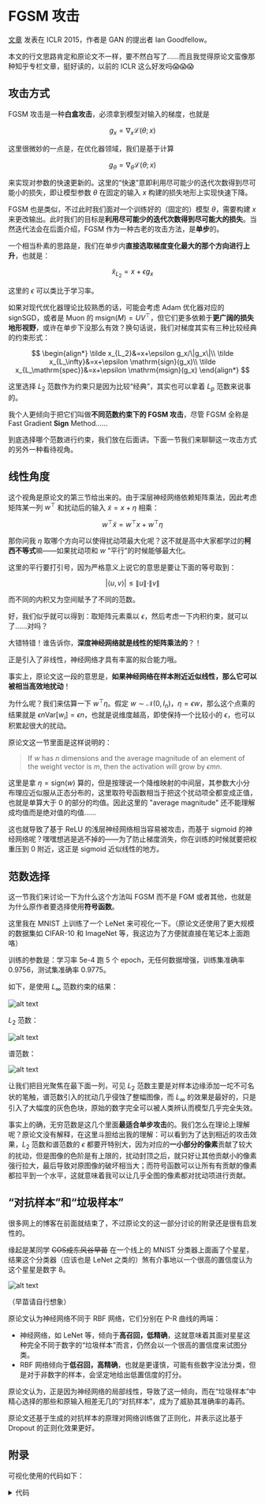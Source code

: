 # FGSM 攻击

[文章](https://arxiv.org/abs/1412.6572) 发表在 ICLR 2015，作者是 GAN 的提出者 Ian Goodfellow。

本文的行文思路肯定和原论文不一样，要不然白写了……而且我觉得原论文蛮像那种知乎专栏文章，挺好读的，以前的 ICLR 这么好发吗😱😱😱

## 攻击方式

FGSM 攻击是一种**白盒攻击**，必须拿到模型对输入的梯度，也就是

$$
g_x=\nabla_x \mathcal L(\theta;x)
$$

这里很微妙的一点是，在优化器领域，我们是基于计算

$$
g_\theta=\nabla_\theta \mathcal L(\theta;x)
$$

来实现对参数的快速更新的。这里的“快速”意即利用尽可能少的迭代次数得到尽可能小的损失，即让模型参数 $\theta$ 在固定的输入 $x$ 构建的损失地形上实现快速下降。

FGSM 也是类似，不过此时我们面对一个训练好的（固定的）模型 $\theta$，需要构建 $x$ 来更改输出。此时我们的目标是**利用尽可能少的迭代次数得到尽可能大的损失**。当然迭代法会在后面介绍，FGSM 作为一种古老的攻击方法，是**单步**的。

一个相当朴素的思路是，我们在单步内**直接选取梯度变化最大的那个方向进行上升**，也就是：

$$
\tilde x_{L_2}=x+\epsilon g_x
$$

这里的 $\epsilon$ 可以类比于学习率。

如果对现代优化器理论比较熟悉的话，可能会考虑 Adam 优化器对应的 signSGD，或者是 Muon 的 $\mathrm{msign}(M)=UV^\top$，但它们更多依赖于**更广阔的损失地形视野**，或许在单步下没那么有效？换句话说，我们对梯度其实有三种比较经典的约束形式：

$$
\begin{align*}
    \tilde x_{L_2}&=x+\epsilon g_x/\|g_x\|\\
    \tilde x_{L_\infty}&=x+\epsilon \mathrm{sign}(g_x)\\
    \tilde x_{L_\mathrm{spec}}&=x+\epsilon \mathrm{msign}(g_x)
\end{align*}
$$

这里选择 $L_2$ 范数作为约束只是因为比较“经典”，其实也可以拿着 $L_p$ 范数来说事的。

我个人更倾向于把它们叫做**不同范数约束下的 FGSM 攻击**，尽管 FGSM 全称是 Fast Gradient **Sign** Method……

到底选择哪个范数进行约束，我们放在后面讲。下面一节我们来聊聊这一攻击方式的另外一种看待视角。

## 线性角度

这个视角是原论文的第三节给出来的。由于深层神经网络依赖矩阵乘法，因此考虑矩阵某一列 $w^\top$ 和扰动后的输入 $\tilde x=x+\eta$ 相乘：

$$
w^\top\tilde x=w^\top x+w^\top\eta
$$

那你问我 $\eta$ 取哪个方向可以使得扰动项最大化呢？这不就是高中大家都学过的**柯西不等式**嘛——如果扰动项和 $w$ “平行”的时候能够最大化。

这里的平行要打引号，因为严格意义上说它的意思是要让下面的等号取到：

$$
|\langle u,v\rangle|\le\|u\|\cdot\|v\|
$$

而不同的内积又为空间赋予了不同的范数。

好，我们似乎就可以得到：取矩阵元素乘以 $\epsilon$，然后考虑一下内积约束，就可以了……对吗？

大错特错！谁告诉你，**深度神经网络就是线性的矩阵乘法的**？！

正是引入了非线性，神经网络才具有丰富的拟合能力哦。

事实上，原论文这一段的意思是，**如果神经网络在样本附近近似线性，那么它可以被相当高效地扰动**！

为什么呢？我们来估算一下 $w^\top\eta$。假定 $w\sim\mathcal{N}(0,I_n)$，$\eta=\epsilon w$，那么这个点乘的结果就是 $\epsilon n\mathrm{Var}[w_i]=\epsilon n$，也就是说维度越高，即使保持一个比较小的 $\epsilon$，也可以积累起很大的扰动。

原论文这一节里面是这样说明的：

> If $w$ has $n$ dimensions and the average magnitude of an element of the weight vector is $m$, then the activation will grow by $\epsilon mn$.

这里是拿 $\eta=\mathrm{sign}(w)$ 算的，但是按理说一个降维映射的中间层，其参数大小分布理应近似服从正态分布的，这里取符号函数相当于把这个扰动项全都变成正值，也就是单算大于 0 的部分的均值。因此这里的 "average magnitude" 还不能理解成均值而是绝对值的均值……

这也就导致了基于 ReLU 的浅层神经网络相当容易被攻击，而基于 sigmoid 的神经网络呢？嘿嘿想逃是逃不掉的——为了防止梯度消失，你在训练的时候就要把权重压到 0 附近，这正是 sigmoid 近似线性的地方。

## 范数选择

这一节我们来讨论一下为什么这个方法叫 FGSM 而不是 FGM 或者其他，也就是为什么原作者要选择使用**符号函数**。

这里我在 MNIST 上训练了一个 LeNet 来可视化一下。（原论文还使用了更大规模的数据集如 CIFAR-10 和 ImageNet 等，我这边为了方便就直接在笔记本上面跑咯）

训练的参数是：学习率 5e-4 跑 5 个 epoch，无任何数据增强，训练集准确率 0.9756，测试集准确率 0.9775。

如下，是使用 $L_\infty$ 范数约束的结果：

![alt text](image-3.png)

$L_2$ 范数：

![alt text](image-4.png)

谱范数：

![alt text](image-6.png)

让我们把目光聚焦在最下面一列，可见 $L_2$ 范数主要是对样本边缘添加一坨不可名状的笔触，谱范数引入的扰动几乎侵蚀了整幅图像，而 $L_\infty$ 的效果是最好的，只是引入了大幅度的灰色色块，原始的数字完全可以被人类辨认而模型几乎完全失效。

事实上的确，无穷范数是这几个里面**最适合单步攻击**的。我们怎么在理论上理解呢？原论文没有解释，在这里斗胆给出我的理解：可以看到为了达到相近的攻击效果，$L_2$ 范数和谱范数的 $\epsilon$ 都要开特别大，因为对应的**一小部分的像素**贡献了较大的扰动，但是图像的色阶是有上限的，扰动封顶之后，就只好让其他贡献小的像素强行拉大，最后导致对原图像的破坏相当大；而符号函数可以让所有有贡献的像素都拉平到一个水平，这就意味着我可以让几乎全图的像素都对扰动项进行贡献。

## “对抗样本”和“垃圾样本”

很多网上的博客在前面就结束了，不过原论文的这一部分讨论的附录还是很有启发性的。

缘起是某同学 ~~COS成东风谷早苗~~ 在一个线上的 MNIST 分类器上面画了个星星，结果这个分类器（应该也是 LeNet 之类的）煞有介事地以一个很高的置信度认为这个星星是数字 8。

![alt text](e30e2023449f742f2eb1a36b4ee0962f.jpg)

（早苗请自行想象）

原论文认为神经网络不同于 RBF 网络，它们分别在 P-R 曲线的两端：

- 神经网络，如 LeNet 等，倾向于**高召回，低精确**，这就意味着其面对星星这种完全不同于数字的“垃圾样本”而言，仍然会以一个很高的置信度来试图分类。
- RBF 网络倾向于**低召回，高精确**，也就是更谨慎，可能有些数字没法分类，但是对于非数字的样本，会坚定地给出低置信度的打分。

原论文认为，正是因为神经网络的局部线性，导致了这一倾向，而在“垃圾样本”中精心选择的那些和原输入相差无几的“对抗样本”，成为了威胁其准确率的毒药。

原论文还基于生成的对抗样本的原理对网络训练做了正则化，并表示这比基于 Dropout 的正则化效果更好。

## 附录

可视化使用的代码如下：

<details>

<summary> 代码 </summary>

```python
# -*- coding: utf-8 -*-
import time
import random
import numpy as np
import torch
import torch.nn as nn
import torch.nn.functional as F
from torchvision import datasets, transforms
from torch.utils.data import DataLoader
import matplotlib.pyplot as plt

# ========== Reproducibility ==========
def set_seed(seed=0):
    random.seed(seed)
    np.random.seed(seed)
    torch.manual_seed(seed)

set_seed(0)
device = torch.device("cpu")

# ========== Model: Small LeNet ==========
class LeNet(nn.Module):
    def __init__(self):
        super().__init__()
        self.conv1 = nn.Conv2d(1, 6, 5)     # 28 -> 24
        self.pool = nn.MaxPool2d(2, 2)      # 24 -> 12
        self.conv2 = nn.Conv2d(6, 16, 5)    # 12 -> 8
        # 8 -> 4 after pool
        self.fc1 = nn.Linear(16 * 4 * 4, 120)
        self.fc2 = nn.Linear(120, 84)
        self.fc3 = nn.Linear(84, 10)

    def forward(self, x):
        x = F.relu(self.conv1(x))
        x = self.pool(x)               # 12x12
        x = F.relu(self.conv2(x))
        x = self.pool(x)               # 4x4
        x = torch.flatten(x, 1)        # B x (16*4*4)
        x = F.relu(self.fc1(x))
        x = F.relu(self.fc2(x))
        x = self.fc3(x)                # logits
        return x

# ========== Data ==========
transform = transforms.ToTensor()  # pixels in [0,1]
train_set = datasets.MNIST(root="./data", train=True, download=True, transform=transform)
test_set  = datasets.MNIST(root="./data", train=False, download=True, transform=transform)
train_loader = DataLoader(train_set, batch_size=256, shuffle=True, num_workers=2, pin_memory=False)
test_loader  = DataLoader(test_set,  batch_size=256, shuffle=False, num_workers=2, pin_memory=False)

# ========== Train / Eval ==========
def train(model, loader, epochs=5, lr=5e-4):
    model.train()
    opt = torch.optim.Adam(model.parameters(), lr=lr)
    for ep in range(epochs):
        total, correct, loss_sum = 0, 0, 0.0
        for x, y in loader:
            x, y = x.to(device), y.to(device)
            logits = model(x)
            loss = F.cross_entropy(logits, y)
            opt.zero_grad()
            loss.backward()
            opt.step()
            loss_sum += loss.item() * x.size(0)
            pred = logits.argmax(dim=1)
            correct += (pred == y).sum().item()
            total += x.size(0)
        print(f"Epoch {ep+1}/{epochs} - loss={loss_sum/total:.4f} acc={correct/total:.4f}")

@torch.no_grad()
def eval_clean_acc(model, loader):
    model.eval()
    total, correct = 0, 0
    for x, y in loader:
        x, y = x.to(device), y.to(device)
        logits = model(x)
        pred = logits.argmax(dim=1)
        total += x.size(0)
        correct += (pred == y).sum().item()
    return correct / total

# ========== Gradient + FGSM directions ==========
def grad_wrt_x(model, x, y):
    model.eval()
    x = x.clone().detach().to(device)
    x.requires_grad_(True)
    with torch.enable_grad():  # 确保构建计算图
        logits = model(x)
        loss = F.cross_entropy(logits, y.to(device))
        model.zero_grad(set_to_none=True)
        loss.backward()
        g = x.grad.detach()
    return g, logits.detach()

def dir_linf(g):
    return g.sign()

def dir_l2(g, eps=1e-12):
    g_flat = g.view(g.size(0), -1)
    g_norm = g_flat.norm(p=2, dim=1).view(-1, 1, 1, 1)
    return g / (g_norm + eps)

def dir_spec(g):
    # per-sample SVD on 28x28
    B, C, H, W = g.shape
    assert (C, H, W) == (1, 28, 28), "This demo assumes MNIST 1x28x28"
    d = torch.zeros_like(g)
    for i in range(B):
        Gi = g[i, 0]
        U, S, Vh = torch.linalg.svd(Gi, full_matrices=False)
        d[i, 0] = U @ Vh
    return d

def get_direction(method, g):
    if method == "linf":
        return dir_linf(g)
    elif method == "l2":
        return dir_l2(g)
    elif method == "spec":
        return dir_spec(g)
    else:
        raise ValueError("Unknown method")

# ========== Attack evaluation over a loader for a list of eps ==========
@torch.no_grad()
def eval_attack_grid(model, loader, method, eps_list):
    """
    Returns dict with per-eps: acc, mean_maxprob, mean_trueprob, time_sec
    """
    model.eval()
    eps_list = list(eps_list)
    K = len(eps_list)
    total = 0
    correct = [0 for _ in range(K)]
    sum_maxprob = [0.0 for _ in range(K)]
    sum_trueprob = [0.0 for _ in range(K)]
    times = [0.0 for _ in range(K)]

    for x, y in loader:
        x, y = x.to(device), y.to(device)
        # get gradient once per batch
        torch.set_grad_enabled(True)
        g, _ = grad_wrt_x(model, x, y)
        d = get_direction(method, g)
        torch.set_grad_enabled(False)

        for j, eps in enumerate(eps_list):
            t0 = time.perf_counter()
            x_adv = torch.clamp(x + eps * d, 0.0, 1.0)
            logits = model(x_adv)
            probs = logits.softmax(dim=1)
            pred = probs.argmax(dim=1)

            correct[j] += (pred == y).sum().item()
            sum_maxprob[j] += probs.max(dim=1).values.sum().item()
            sum_trueprob[j] += probs[torch.arange(y.size(0)), y].sum().item()
            times[j] += (time.perf_counter() - t0)

        total += x.size(0)

    out = []
    for j, eps in enumerate(eps_list):
        out.append({
            "eps": float(eps),
            "acc": correct[j] / total,
            "mean_maxprob": sum_maxprob[j] / total,
            "mean_trueprob": sum_trueprob[j] / total,
            "time_sec": times[j],
            "n_total": total
        })
    return out

# ========== Fixed sample picker ==========
@torch.no_grad()
def pick_fixed_samples(model, dataset, k=6, seed=0):
    """
    Pick k correctly-classified test samples with fixed seed; returns indices list.
    """
    set_seed(seed)
    idxs = list(range(len(dataset)))
    random.shuffle(idxs)
    chosen = []
    for idx in idxs:
        x, y = dataset[idx]
        x_in = x.unsqueeze(0).to(device)
        logits = model(x_in)
        pred = logits.argmax(dim=1).item()
        if pred == y:
            chosen.append(idx)
        if len(chosen) >= k:
            break
    return chosen

# ========== Build visualization figure per method ==========
@torch.no_grad()
def visualize_method(
    model, dataset, method, eps_list, fixed_indices,
    train_stats, test_stats, figsize_scale=2.0
):
    """
    Build a big figure:
      rows = len(eps_list)
      cols = len(fixed_indices) + 1 (last col is metrics summary)
    Each cell (sample) shows x_adv at the given eps; last col shows train/test acc, conf, time.
    """
    k = len(fixed_indices)
    R = len(eps_list)
    C = k + 1
    fig_w = max(8, int(figsize_scale * C))
    fig_h = max(4, int(figsize_scale * R))
    fig, axes = plt.subplots(R, C, figsize=(fig_w, fig_h))
    if R == 1:
        axes = np.expand_dims(axes, axis=0)
    if C == 1:
        axes = np.expand_dims(axes, axis=1)

    # Header titles (top row)
    for j, idx in enumerate(fixed_indices):
        x0, y0 = dataset[idx]
        # show clean label in column title
        axes[0, j].set_title(f"Sample {j+1}\nidx={idx}, true={y0}", fontsize=9)

    axes[0, -1].set_title("Summary (train/test acc, conf, time)", fontsize=9)

    # For each eps row
    for r, eps in enumerate(eps_list):
        # Left side: adversarial images for fixed samples
        for c, idx in enumerate(fixed_indices):
            x0, y0 = dataset[idx]
            x = x0.unsqueeze(0).to(device)
            y = torch.tensor([y0], dtype=torch.long).to(device)
            # grad & direction for this single sample
            g, _ = grad_wrt_x(model, x, y)
            d = get_direction(method, g)
            x_adv = torch.clamp(x + eps * d, 0.0, 1.0)
            logits = model(x_adv)
            probs = logits.softmax(dim=1)
            conf, pred = probs.max(dim=1)
            ax = axes[r, c]
            ax.imshow(x_adv[0, 0].cpu(), cmap="gray", vmin=0, vmax=1)
            ax.set_xticks([]); ax.set_yticks([])
            ax.set_xlabel(f"ε={eps:.3f}\n{pred.item()} ({conf.item()*100:.1f}%)", fontsize=8)

        # Rightmost summary cell
        ax_sum = axes[r, -1]
        ax_sum.axis("off")
        tr = train_stats[r]; te = test_stats[r]
        text = (
            f"Norm={method.upper()} | ε={eps:.3f}\n"
            f"Train acc: {tr['acc']*100:.2f}%  (N={tr['n_total']})\n"
            f"Test  acc: {te['acc']*100:.2f}%  (N={te['n_total']})\n"
            f"Test mean max prob: {te['mean_maxprob']*100:.1f}%\n"
            f"Time (train/test): {tr['time_sec']:.2f}s / {te['time_sec']:.2f}s"
        )
        ax_sum.text(0.02, 0.5, text, va="center", ha="left", fontsize=9, family="monospace")

    fig.suptitle(f"FGSM under {method.upper()} norm | rows: eps, cols: fixed samples + summary", fontsize=12)
    fig.tight_layout(rect=[0, 0, 1, 0.95])
    plt.show()

# ========== Main Pipeline ==========
if __name__ == "__main__":
    set_seed(0)
    model = LeNet().to(device)

    print("Training LeNet on MNIST (CPU)...")
    train(model, train_loader, epochs=5, lr=5e-4)

    clean_train_acc = eval_clean_acc(model, train_loader)
    clean_test_acc  = eval_clean_acc(model, test_loader)
    print(f"Clean acc - train={clean_train_acc:.4f}, test={clean_test_acc:.4f}")

    # ---- Define epsilon grids per norm ----
    eps_grid = {
        "linf": [0.05, 0.10, 0.20, 0.30],
        "l2":   [0.50, 2.00, 3.00, 6.00],
        "spec": [0.10, 0.60, 1.50, 2.20],
    }

    # ---- Pick fixed samples (from test set) ----
    fixed_indices = pick_fixed_samples(model, test_set, k=6, seed=0)
    print("Fixed sample indices (test set):", fixed_indices)

    # ---- For each norm: evaluate grid on train/test, then visualize ----
    for method, eps_list in eps_grid.items():
        print(f"\n=== Evaluating {method.upper()} with eps list: {eps_list} ===")
        train_stats = eval_attack_grid(model, train_loader, method, eps_list)
        test_stats  = eval_attack_grid(model, test_loader,  method, eps_list)

        # Console summary
        print("eps | train_acc | test_acc | test_mean_max_prob | time_train(s) | time_test(s)")
        for tr, te in zip(train_stats, test_stats):
            print(f"{te['eps']:.3f} | {tr['acc']*100:8.2f}% | {te['acc']*100:7.2f}% | "
                  f"{te['mean_maxprob']*100:7.2f}% | {tr['time_sec']:.2f} | {te['time_sec']:.2f}")

        # Visualization big figure
        visualize_method(
            model, test_set, method, eps_list, fixed_indices,
            train_stats, test_stats, figsize_scale=2.0
        )
```

</details>
